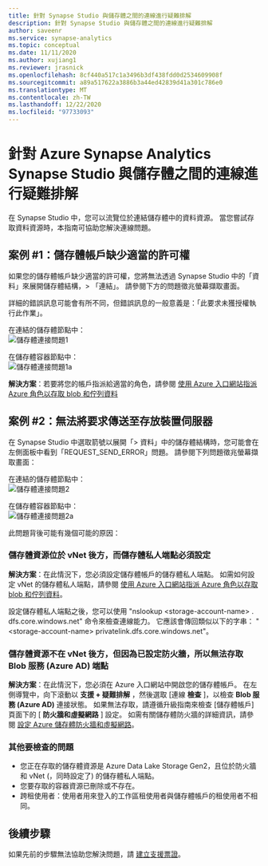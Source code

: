 ```yaml
---
title: 針對 Synapse Studio 與儲存體之間的連線進行疑難排解
description: 針對 Synapse Studio 與儲存體之間的連線進行疑難排解
author: saveenr
ms.service: synapse-analytics
ms.topic: conceptual
ms.date: 11/11/2020
ms.author: xujiang1
ms.reviewer: jrasnick
ms.openlocfilehash: 8cf440a517c1a3496b3df438fdd0d2534609908f
ms.sourcegitcommit: a89a517622a3886b3a44ed42839d41a301c786e0
ms.translationtype: MT
ms.contentlocale: zh-TW
ms.lasthandoff: 12/22/2020
ms.locfileid: "97733093"
---
```

# <a name="troubleshoot-connectivity-between-azure-synapse-analytics-synapse-studio-and-storage"></a>針對 Azure Synapse Analytics Synapse Studio 與儲存體之間的連線進行疑難排解

在 Synapse Studio 中，您可以流覽位於連結儲存體中的資料資源。 當您嘗試存取資料資源時，本指南可協助您解決連線問題。 

## <a name="case-1-storage-account-lacks-proper-permissions"></a>案例 #1：儲存體帳戶缺少適當的許可權

如果您的儲存體帳戶缺少適當的許可權，您將無法透過 Synapse Studio 中的「資料」來展開儲存體結構，> 「連結」。 請參閱下方的問題徵兆螢幕擷取畫面。 

詳細的錯誤訊息可能會有所不同，但錯誤訊息的一般意義是：「此要求未獲授權執行此作業」。

在連結的儲存體節點中：  
![儲存體連接問題1](media/troubleshoot-synapse-studio-and-storage-connectivity/storage-connectivity-issue-1.png)

在儲存體容器節點中：  
![儲存體連接問題1a](media/troubleshoot-synapse-studio-and-storage-connectivity/storage-connectivity-issue-1a.png)

**解決方案**：若要將您的帳戶指派給適當的角色，請參閱 [使用 Azure 入口網站指派 Azure 角色以存取 blob 和佇列資料](../../storage/common/storage-auth-aad-rbac-portal.md)


## <a name="case-2-failed-to-send-the-request-to-storage-server"></a>案例 #2：無法將要求傳送至存放裝置伺服器

在 Synapse Studio 中選取箭號以展開「> 資料」中的儲存體結構時，您可能會在左側面板中看到「REQUEST_SEND_ERROR」問題。 請參閱下列問題徵兆螢幕擷取畫面：

在連結的儲存體節點中：  
![儲存體連接問題2](media/troubleshoot-synapse-studio-and-storage-connectivity/storage-connectivity-issue-2.png)

在儲存體容器節點中：  
![儲存體連接問題2a](media/troubleshoot-synapse-studio-and-storage-connectivity/storage-connectivity-issue-2a.png)

此問題背後可能有幾個可能的原因：

### <a name="the-storage-resource-is-behind-a-vnet-and-a-storage-private-endpoint-needs-to-configure"></a>儲存體資源位於 vNet 後方，而儲存體私人端點必須設定

**解決方案**：在此情況下，您必須設定儲存體帳戶的儲存體私人端點。 如需如何設定 vNet 的儲存體私人端點，請參閱 [使用 Azure 入口網站指派 Azure 角色以存取 blob 和佇列資料](../security/how-to-connect-to-workspace-from-restricted-network.md)。

設定儲存體私人端點之後，您可以使用 "nslookup \<storage-account-name\> . dfs.core.windows.net" 命令來檢查連線能力。 它應該會傳回類似以下的字串： " \<storage-account-name\> privatelink.dfs.core.windows.net"。

### <a name="the-storage-resource-is-not-behind-a-vnet-but-the-blob-service-azure-ad-endpoint-is-not-accessible-due-to-firewall-configured"></a>儲存體資源不在 vNet 後方，但因為已設定防火牆，所以無法存取 Blob 服務 (Azure AD) 端點

**解決方案**：在此情況下，您必須在 Azure 入口網站中開啟您的儲存體帳戶。 在左側導覽中，向下滾動以 **支援 + 疑難排解** ，然後選取 [連線 **檢查** ]，以檢查 **Blob 服務 (Azure AD)** 連接狀態。 如果無法存取，請遵循升級指南來檢查 [儲存體帳戶] 頁面下的 [ **防火牆和虛擬網路** ] 設定。 如需有關儲存體防火牆的詳細資訊，請參閱 [設定 Azure 儲存體防火牆和虛擬網路](../../storage/common/storage-network-security.md)。

### <a name="other-issues-to-check"></a>其他要檢查的問題 

* 您正在存取的儲存體資源是 Azure Data Lake Storage Gen2，且位於防火牆和 vNet (，同時設定了) 的儲存體私人端點。
* 您要存取的容器資源已刪除或不存在。
* 跨租使用者：使用者用來登入的工作區租使用者與儲存體帳戶的租使用者不相同。 


## <a name="next-steps"></a>後續步驟
如果先前的步驟無法協助您解決問題，請 [建立支援票證](../../sql-data-warehouse/sql-data-warehouse-get-started-create-support-ticket.md)。
